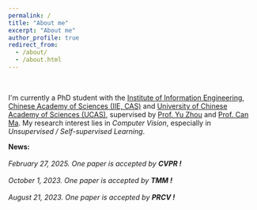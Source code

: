 ```yaml
---
permalink: /
title: "About me"
excerpt: "About me"
author_profile: true
redirect_from: 
  - /about/
  - /about.html
---
```


<br>

I'm currently a PhD student with the [Institute of Information Engineering, Chinese Academy of Sciences (IIE, CAS)](https://www.iie.ac.cn/) and [University of Chinese Academy of Sciences (UCAS)](https://www.ucas.ac.cn/), supervised by [Prof. Yu Zhou](https://intimelab.github.io/) and [Prof. Can Ma](https://people.ucas.ac.cn/~macan). My research interest lies in *Computer Vision*, especially in *Unsupervised / Self-supervised Learning*.


<div class="news">
    <strong>News: </strong><br><br>
    <em>February 27, 2025. One paper is accepted by <strong style="">CVPR !</strong>  </em><br><br>
    <em> October 1, 2023. One paper is accepted by <strong style="">TMM !</strong>  </em><br><br>
    <em> August 21, 2023. One paper is accepted by <strong style="">PRCV !</strong>  </em><br><br>
